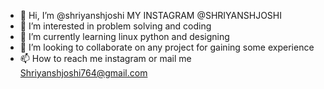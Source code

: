 - 👋 Hi, I’m @shriyanshjoshi
MY INSTAGRAM @SHRIYANSHJOSHI
- 👀 I’m interested in problem solving and coding
- 🌱 I’m currently learning linux python and designing
- 💞️ I’m looking to collaborate on any project for gaining some experience
- 📫 How to reach me instagram or mail me Shriyanshjoshi764@gmail.com

<!---
shriyanshjoshi/shriyanshjoshi is a ✨ special ✨ repository because its `README.md` (this file) appears on your GitHub profile.
You can click the Preview link to take a look at your changes.
--->
